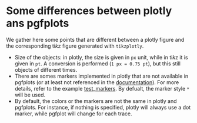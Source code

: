 # Some differences between plotly ans pgfplots

We gather here some points that are different between a plotly figure and the corresponding ti*k*z figure generated with `tikzplotly`.

* Size of the objects: in plotly, the size is given in `px` unit, while in ti*k*z it is given in `pt`. A conversion is performed (`1 px = 0.75 pt`), but this still objects of different times.
* There are somes markers implemented in plotly that are not available in pgfplots (or at least not referenced in the [documentation](https://tikz.dev/pgfplots/reference-markers)). For more details, refer to the example [test_markers](../tests/test_markers.py). By defualt, the marker style `*` will be used.
* By default, the colors or the markers are not the same in plotly and pgfplots. For instance, if nothing is specified, plotly will always use a dot marker, while pgfplot will change for each trace.